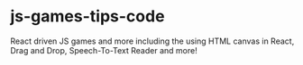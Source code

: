 # js-games-tips-code
React driven JS games and more including the using HTML canvas in React, Drag and Drop, Speech-To-Text Reader and more!
